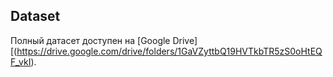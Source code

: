 ## Dataset
Полный датасет доступен на [Google Drive][(https://drive.google.com/drive/folders/1GaVZyttbQ19HVTkbTR5zS0oHtEQF_vkI).  
